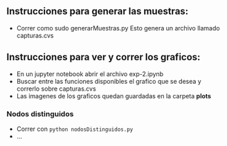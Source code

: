 ## Instrucciones para generar las muestras:
* Correr como sudo generarMuestras.py
Esto genera un archivo llamado capturas.cvs

## Instrucciones para ver y correr los graficos:
* En un jupyter notebook abrir el archivo exp-2.ipynb
* Buscar entre las funciones disponibles el grafico que se desea y correrlo sobre capturas.cvs
* Las imagenes de los graficos quedan guardadas en la carpeta **plots**

### Nodos distinguidos
* Correr con `python nodosDistinguidos.py`
* ...
